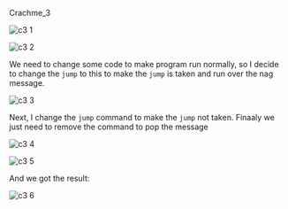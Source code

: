 Crachme_3 

![c3 1](https://github.com/user-attachments/assets/641af778-fd7f-4005-8ce7-7ee662dbc1f5)

![c3 2](https://github.com/user-attachments/assets/a4d13886-1287-49a8-bb7c-622e58400042)

We need to change some code to make program run normally, so I decide to change the `jump` to this to make the `jump` is taken and run over the nag message.

![c3 3](https://github.com/user-attachments/assets/ba6e795d-00e1-48eb-b677-9a0dff950537)

Next, I change the `jump` command to make the `jump` not taken. Finaaly we just need to remove the command to pop the message

![c3 4](https://github.com/user-attachments/assets/8c3d8251-175f-4175-8a0b-903bab2a02dd)

![c3 5](https://github.com/user-attachments/assets/bbb31344-5e0e-49eb-863e-c7b685a90124)

And we got the result: 

![c3 6](https://github.com/user-attachments/assets/8fb9f1e1-46c4-4f60-8049-97ea0dc200dc)
